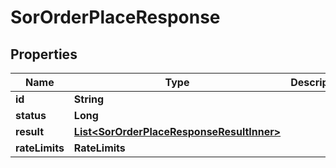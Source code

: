 

# SorOrderPlaceResponse


## Properties

| Name | Type | Description | Notes |
|------------ | ------------- | ------------- | -------------|
|**id** | **String** |  |  [optional] |
|**status** | **Long** |  |  [optional] |
|**result** | [**List&lt;SorOrderPlaceResponseResultInner&gt;**](SorOrderPlaceResponseResultInner.md) |  |  [optional] |
|**rateLimits** | **RateLimits** |  |  [optional] |




